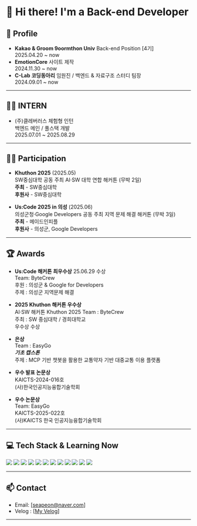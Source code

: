 # 👋 Hi there! I'm a Back-end Developer

## 🚀 Profile  
- **Kakao & Groom 9oormthon Univ** Back-end Position [4기]  
  2025.04.20 ~ now  
- **EmotionCore** 사이트 제작  
  2024.11.30 ~ now  
- **C-Lab 코딩동아리** 임원진 / 백엔드 & 자료구조 스터디 팀장  
  2024.09.01 ~ now  

---

## 👨‍💻 INTERN
- (주)클레버러스 체험형 인턴<br>
백엔드 메인 / 풀스택 개발
<br>2025.07.01 ~ 2025.08.29
---
## 🏃‍♂️ Participation

- **Khuthon 2025** (2025.05)  
  SW중심대학 공동 주최 AI·SW 대학 연합 해커톤 (무박 2일)
    <br>**주최** - SW중심대학
  <br>**후원사** - SW중심대학

- **Us:Code 2025 in 의성** (2025.06)  
  의성군청·Google Developers 공동 주최 지역 문제 해결 해커톤 (무박 3일)
  <br>**주최** - 메이드인피플
  <br>**후원사** - 의성군, Google Developers

---

## 🏆 Awards  
- **Us:Code 해커톤 최우수상**
  25.06.29 수상
  <br>Team: ByteCrew<br>
  후원 : 의성군 & Google for Developers <br>
  주제 : 의성군 지역문제 해결

- **2025 Khuthon 해커톤 우수상**  
  AI·SW 해커톤 Khuthon 2025
  Team : ByteCrew   
  주최 : SW 중심대학 / 경희대학교<br>
  우수상 수상

- **은상**
  <br> Team : EasyGo <br>
  ***기초 캡스톤*** <br>
  주제 : MCP 기반 챗봇을 활용한 교통약자 기반 대중교통 이용 플랫폼

- **우수 발표 논문상**  
  KAICTS-2024-016호  
  (사)한국인공지능융합기술학회
  
- **우수 논문상**
  <br>Team: EasyGo<br>
  KAICTS-2025-022호<br>
  (사)KAICTS 한국 인공지능융합기술학회


---

## 💻 Tech Stack & Learning Now

<p>
  <!-- 언어 & 프레임워크 -->
  <img src="https://img.shields.io/badge/Java-007396?style=for-the-badge&logo=OpenJDK&logoColor=white">
  <img src="https://img.shields.io/badge/Spring-6DB33F?style=for-the-badge&logo=Spring&logoColor=white">
  <img src="https://img.shields.io/badge/SpringBoot-6DB33F?style=for-the-badge&logo=SpringBoot&logoColor=white">
  <img src="https://img.shields.io/badge/SpringSecurity-6DB33F?style=for-the-badge&logo=Spring%20Security&logoColor=white">

  <!-- ORM / DB -->
  <img src="https://img.shields.io/badge/Hibernate-59666C?style=for-the-badge&logo=Hibernate&logoColor=white">
  <img src="https://img.shields.io/badge/MySQL-4479A1?style=for-the-badge&logo=MySQL&logoColor=white">

  <!-- API / 문서화 -->
  <img src="https://img.shields.io/badge/Swagger-85EA2D?style=for-the-badge&logo=Swagger&logoColor=black">
  <img src="https://img.shields.io/badge/JWT-000000?style=for-the-badge&logo=JSON%20web%20tokens&logoColor=white">
  <img src="https://img.shields.io/badge/firebase-%23FFCA28.svg?&style=for-the-badge&logo=firebase&logoColor=black"/>
  <!-- Infra -->
  <img src="https://img.shields.io/badge/Docker-0db7ed?style=for-the-badge&logo=Docker&logoColor=white">
  <img src="https://img.shields.io/badge/GitHub%20Actions-2088FF?style=for-the-badge&logo=github-actions&logoColor=white">

  <!-- 템플릿 엔진 -->
  <img src="https://img.shields.io/badge/Thymeleaf-005F0F?style=for-the-badge&logo=Thymeleaf&logoColor=white">

</p>

---

## 📫 Contact  
- Email: [seapeon@naver.com]  
- Velog : [[My Velog](https://velog.io/@2heunxun/posts)]

---

